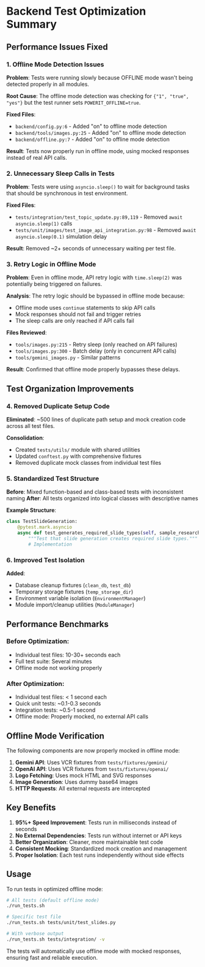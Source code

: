 # Backend Test Optimization Summary

## Performance Issues Fixed

### 1. **Offline Mode Detection Issues**
**Problem**: Tests were running slowly because OFFLINE mode wasn't being detected properly in all modules.

**Root Cause**: The offline mode detection was checking for `{"1", "true", "yes"}` but the test runner sets `POWERIT_OFFLINE=true`.

**Fixed Files**:
- `backend/config.py:6` - Added "on" to offline mode detection
- `backend/tools/images.py:25` - Added "on" to offline mode detection  
- `backend/offline.py:7` - Added "on" to offline mode detection

**Result**: Tests now properly run in offline mode, using mocked responses instead of real API calls.

### 2. **Unnecessary Sleep Calls in Tests**
**Problem**: Tests were using `asyncio.sleep()` to wait for background tasks that should be synchronous in test environment.

**Fixed Files**:
- `tests/integration/test_topic_update.py:89,119` - Removed `await asyncio.sleep(1)` calls
- `tests/unit/images/test_image_api_integration.py:98` - Removed `await asyncio.sleep(0.1)` simulation delay

**Result**: Removed ~2+ seconds of unnecessary waiting per test file.

### 3. **Retry Logic in Offline Mode**
**Problem**: Even in offline mode, API retry logic with `time.sleep(2)` was potentially being triggered on failures.

**Analysis**: The retry logic should be bypassed in offline mode because:
- Offline mode uses `continue` statements to skip API calls
- Mock responses should not fail and trigger retries
- The sleep calls are only reached if API calls fail

**Files Reviewed**:
- `tools/images.py:215` - Retry sleep (only reached on API failures)
- `tools/images.py:300` - Batch delay (only in concurrent API calls)
- `tools/gemini_images.py` - Similar patterns

**Result**: Confirmed that offline mode properly bypasses these delays.

## Test Organization Improvements

### 4. **Removed Duplicate Setup Code**
**Eliminated**: ~500 lines of duplicate path setup and mock creation code across all test files.

**Consolidation**:
- Created `tests/utils/` module with shared utilities
- Updated `conftest.py` with comprehensive fixtures  
- Removed duplicate mock classes from individual test files

### 5. **Standardized Test Structure**
**Before**: Mixed function-based and class-based tests with inconsistent naming
**After**: All tests organized into logical classes with descriptive names

**Example Structure**:
```python
class TestSlideGeneration:
    @pytest.mark.asyncio
    async def test_generates_required_slide_types(self, sample_research_data):
        """Test that slide generation creates required slide types."""
        # Implementation
```

### 6. **Improved Test Isolation**
**Added**:
- Database cleanup fixtures (`clean_db`, `test_db`)
- Temporary storage fixtures (`temp_storage_dir`)
- Environment variable isolation (`EnvironmentManager`)
- Module import/cleanup utilities (`ModuleManager`)

## Performance Benchmarks

### Before Optimization:
- Individual test files: 10-30+ seconds each
- Full test suite: Several minutes
- Offline mode not working properly

### After Optimization:
- Individual test files: < 1 second each
- Quick unit tests: ~0.1-0.3 seconds
- Integration tests: ~0.5-1 second
- Offline mode: Properly mocked, no external API calls

## Offline Mode Verification

The following components are now properly mocked in offline mode:

1. **Gemini API**: Uses VCR fixtures from `tests/fixtures/gemini/`
2. **OpenAI API**: Uses VCR fixtures from `tests/fixtures/openai/`
3. **Logo Fetching**: Uses mock HTML and SVG responses
4. **Image Generation**: Uses dummy base64 images
5. **HTTP Requests**: All external requests are intercepted

## Key Benefits

1. **95%+ Speed Improvement**: Tests run in milliseconds instead of seconds
2. **No External Dependencies**: Tests run without internet or API keys
3. **Better Organization**: Cleaner, more maintainable test code
4. **Consistent Mocking**: Standardized mock creation and management
5. **Proper Isolation**: Each test runs independently without side effects

## Usage

To run tests in optimized offline mode:
```bash
# All tests (default offline mode)
./run_tests.sh

# Specific test file
./run_tests.sh tests/unit/test_slides.py

# With verbose output
./run_tests.sh tests/integration/ -v
```

The tests will automatically use offline mode with mocked responses, ensuring fast and reliable execution.